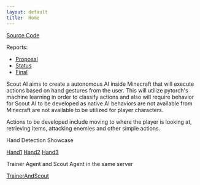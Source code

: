 ```yaml
---
layout: default
title:  Home
---
```


[Source Code](https://github.com/eriejar/Scout)

Reports:

- [Proposal](proposal.md)
- [Status](status.html)
- [Final](final.html)

Scout AI aims to create a autonomous AI inside Minecraft that will execute actions based on hand gestures from the user. This will utilize pytorch's machine learning in order to classify actions and also will require behavior for Scout AI to be developed as native AI behaviors are not available from Minecraft are not available to be utilized for player characters.

Actions to be developed include moving to where the player is looking at, retrieving items, attacking enemies and other simple actions.


Hand Detection Showcase

[Hand1](/images/Hand1.jpg)
[Hand2](/images/Hand2.jpg)
[Hand3](/images/Hand3.jpg)

Trainer Agent and Scout Agent in the same server

[TrainerAndScout](/images/Agents.jpg)



[quickref]: https://github.com/mundimark/quickrefs/blob/master/HTML.md
